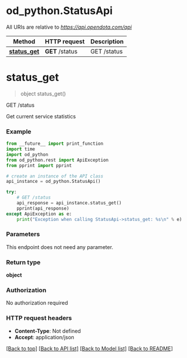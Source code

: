 # od_python.StatusApi

All URIs are relative to *https://api.opendota.com/api*

Method | HTTP request | Description
------------- | ------------- | -------------
[**status_get**](StatusApi.md#status_get) | **GET** /status | GET /status


# **status_get**
> object status_get()

GET /status

Get current service statistics

### Example 
```python
from __future__ import print_function
import time
import od_python
from od_python.rest import ApiException
from pprint import pprint

# create an instance of the API class
api_instance = od_python.StatusApi()

try: 
    # GET /status
    api_response = api_instance.status_get()
    pprint(api_response)
except ApiException as e:
    print("Exception when calling StatusApi->status_get: %s\n" % e)
```

### Parameters
This endpoint does not need any parameter.

### Return type

**object**

### Authorization

No authorization required

### HTTP request headers

 - **Content-Type**: Not defined
 - **Accept**: application/json

[[Back to top]](#) [[Back to API list]](../README.md#documentation-for-api-endpoints) [[Back to Model list]](../README.md#documentation-for-models) [[Back to README]](../README.md)

